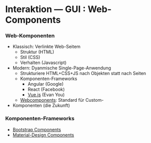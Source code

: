 # Interaktion — GUI : Web-Components

### Web-Komponenten

- Klassisch: Verlinkte Web-Seitem
	- Struktur (HTML) 
	- Stil (CSS) 
	- Verhalten (Javascript)
- Modern: Dyanmische Single-Page-Anwendung
	- Strukturiere HTML+CSS+JS nach Objekten statt nach Seiten
	- Komponenten-Frameworks
		- Angular (Google)
		- React (Facebook)
		- [Vue.js](https://de.wikipedia.org/wiki/Vue.js) (Evan You)
	- [Webcomponents](https://www.webcomponents.org/): Standard für Custom-
- Komponenten (die Zukunft)

### Komponenten-Frameworks

- [Bootstrap Components](https://getbootstrap.com/2.3.2/components.html)
- [Material-Design Components](https://material.io/components/)
